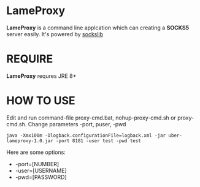 # LameProxy

**LameProxy** is a command line applcation which can  creating a **SOCKS5** server easily. It's powered by [sockslib](https://github.com/fengyouchao/sockslib)

# REQUIRE

**LameProxy** requres JRE 8+

# HOW TO USE
Edit and run command-file proxy-cmd.bat, nohup-proxy-cmd.sh or proxy-cmd.sh.  Change parameters -port, puser, -pwd

	java -Xmx100m -Dlogback.configurationFile=logback.xml -jar uber-lameproxy-1.0.jar -port 8181 -user test -pwd test
	
Here are some options:

- -port=[NUMBER]
- -user=[USERNAME]
- -pwd=[PASSWORD]
